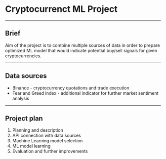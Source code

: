 # Cryptocurrenct ML Project

---

## Brief
Aim of the project is to combine multiple sources of data in order to prepare optimized ML model that would indicate potential buy/sell signals for given cryptocurrencies.

---

## Data sources
- Binance - cryptocurrency quotations and trade execution
- Fear and Greed index - additional indicator for further market sentiment analysis

---

## Project plan
1) Planning and description
2) API connection with data sources
3) Machine Learning model selection
4) ML model learning
5) Evaluation and further improvements
